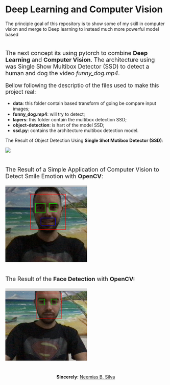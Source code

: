 # Deep Learning and Computer Vision

The principle goal of this repository is to show some of my skill in computer vision and merge to Deep learning to instead much more powerful model based

#

<p style="font-size:18px">  The next concept its using pytorch to combine <b>Deep Learning</b> and <b>Computer Vision</b>. The architecture using was Single Show Multibox Detector (SSD) to detect a human and dog the video <i>funny_dog.mp4</i>.</p>

<p style="font-size:17px">Bellow following the descriptio of the files used to make this project real:
<ul>
    <li> <b>data</b>: this folder contain based transform of going be compare input images;
    <li> <b>funny_dog.mp4</b>: will try to detect;
    <li> <b>layers</b>: this folder contain the multibox detection SSD;
    <li> <b>object-detection</b>: is hart of the model SSD;
    <li> <b>ssd.py</b>: contains the architecture multibox detection model.
</ul>
The Result of Object Detection Using <b>Single Shot Mutibox Detector (SSD)</b>:</p>
<img src='result-detect-dog.png' width="512">

#

<p style="font-size:18px"> The Result of a Simple Application of Computer Vision to Detect Smile Emotion with <b>OpenCV</b>:</p>

<img src="smile.png" width="256">


#

<p style="font-size:18px">The Result of the <b>Face Detection</b> with <b>OpenCV:</b> 
</p>

<img src="face-eye.png" width="256">



# 

<p align="center"><b>Sincerely:</b> <a href="https://github.com/neemiasbsilva">Neemias B. Silva</a></p>